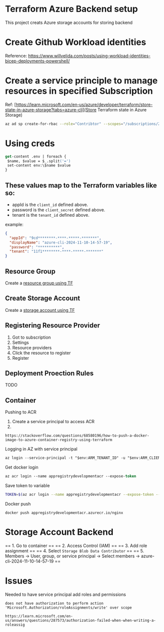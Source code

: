 # Terraform Azure Backend setup

This project creats Azure storage accounts for storing backend

# Create Github Workload identities

Reference: https://www.willvelida.com/posts/using-workload-identities-bicep-deployments-powershell/

# Create a service principle to manage resources in specified Subscription

Ref: [https://learn.microsoft.com/en-us/azure/developer/terraform/store-state-in-azure-storage?tabs=azure-cli](Store Terraform state in Azure Storage)

```bash
az ad sp create-for-rbac --role="Contribtor" --scopes="/subscriptions/20000000-0000-0000-0000-000000000000"
```

# Using creds
```ps
get-content .env | foreach {
 $name, $value = $_.split('=')
 set-content env:\$name $value
}
```

## These values map to the Terraform variables like so:

- appId is the `client_id` defined above.
- password is the `client_secret` defined above.
- tenant is the `tenant_id` defined above.

example:

```json
{
  "appId": "9cd********-****-*****-*******",
  "displayName": "azure-cli-2024-11-10-14-57-19",
  "password": "**********",
  "tenant": "11f1********-****-*****-*******"
}
```


## Resource Group

Create a [resource group using TF](terraform/az-backend/main.tf#8)


## Create Storage Account

Create a [storage account using TF](terraform/az-backend/main.tf#13)

## Registering Resource Provider

1. Got to subscription
2. Settings
3. Resource providers
4. Click the resource to register
5. Register

## Deployment Proection Rules

TODO

## Container

Pushing to ACR

1. Create a service principal to access ACR
2. 
```
https://stackoverflow.com/questions/68580196/how-to-push-a-docker-image-to-azure-container-registry-using-terraform
```

Logging in AZ with service principal

```ps
az login --service-principal -t "$env:ARM_TENANT_ID" -u "$env:ARM_CLIENT_ID" -p="$env:ARM_CLIENT_SECRET"
```

Get docker login
```ps
az acr login --name appregistrydevelopmentacr --expose-token
```

Save token to variable
```bash
TOKEN=$(az acr login --name appregistrydevelopmentacr --expose-token --output tsv --query accessToken)
```

Docker push
```
docker push appregistrydevelopmentacr.azurecr.io/nginx
```

# Storage Account Backend

== 1. Go to container ==
== 2. Access Control (IAM) ==
== 3. Add role assignment ==
== 4. Select `Storage Blob Data Contributor` ==
== 5. Members -> User, group, or service principal -> Select members -> azure-cli-2024-11-10-14-57-19 ==


# Issues

Needed to have service principal add roles and permissions
```
does not have authorization to perform action 'Microsoft.Authorization/roleAssignments/write' over scope
```

```
https://learn.microsoft.com/en-us/answers/questions/287573/authorization-failed-when-when-writing-a-roleassig
```